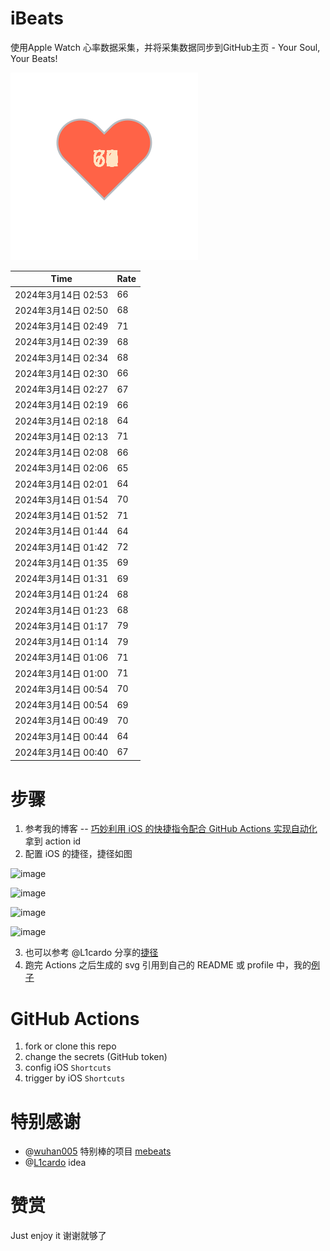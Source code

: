 # iBeats
使用Apple Watch 心率数据采集，并将采集数据同步到GitHub主页 - Your Soul, Your Beats!

![](./files/heart.svg)

<!--START_SECTION:my_heart_rate-->
| Time | Rate | 
 | ---- | ---- | 
| 2024年3月14日 02:53 | 66 |
| 2024年3月14日 02:50 | 68 |
| 2024年3月14日 02:49 | 71 |
| 2024年3月14日 02:39 | 68 |
| 2024年3月14日 02:34 | 68 |
| 2024年3月14日 02:30 | 66 |
| 2024年3月14日 02:27 | 67 |
| 2024年3月14日 02:19 | 66 |
| 2024年3月14日 02:18 | 64 |
| 2024年3月14日 02:13 | 71 |
| 2024年3月14日 02:08 | 66 |
| 2024年3月14日 02:06 | 65 |
| 2024年3月14日 02:01 | 64 |
| 2024年3月14日 01:54 | 70 |
| 2024年3月14日 01:52 | 71 |
| 2024年3月14日 01:44 | 64 |
| 2024年3月14日 01:42 | 72 |
| 2024年3月14日 01:35 | 69 |
| 2024年3月14日 01:31 | 69 |
| 2024年3月14日 01:24 | 68 |
| 2024年3月14日 01:23 | 68 |
| 2024年3月14日 01:17 | 79 |
| 2024年3月14日 01:14 | 79 |
| 2024年3月14日 01:06 | 71 |
| 2024年3月14日 01:00 | 71 |
| 2024年3月14日 00:54 | 70 |
| 2024年3月14日 00:54 | 69 |
| 2024年3月14日 00:49 | 70 |
| 2024年3月14日 00:44 | 64 |
| 2024年3月14日 00:40 | 67 |

<!--END_SECTION:my_heart_rate-->

# 步骤
1. 参考我的博客 -- [巧妙利用 iOS 的快捷指令配合 GitHub Actions 实现自动化](https://github.com/yihong0618/gitblog/issues/198) 拿到 action id
2. 配置 iOS 的捷径，捷径如图

![image](https://user-images.githubusercontent.com/15976103/122154218-0db0b480-ce97-11eb-93bb-5aec07c558dc.png)

![image](https://user-images.githubusercontent.com/15976103/122154236-186b4980-ce97-11eb-8e4b-70551a0391ae.png)

![image](https://user-images.githubusercontent.com/15976103/122154268-2d47dd00-ce97-11eb-902e-3acf292265a9.png)

![image](https://user-images.githubusercontent.com/15976103/122174055-fa144680-ceb4-11eb-9be2-3eb83cd516f7.png)

3. 也可以参考 @L1cardo 分享的[捷径](https://www.icloud.com/shortcuts/6ab6047b459c41ad822ad6b94b1c03d4)
4. 跑完 Actions 之后生成的 svg 引用到自己的 README 或 profile 中，我的[例子](https://github.com/yihong0618) 

# GitHub Actions

1. fork or clone this repo
2. change the secrets (GitHub token)
3. config iOS `Shortcuts` 
4. trigger by iOS `Shortcuts`

# 特别感谢
- @[wuhan005](https://github.com/wuhan005) 特别棒的项目 [mebeats](https://github.com/wuhan005/mebeats)
- @[L1cardo](https://github.com/L1cardo) idea

# 赞赏
Just enjoy it
谢谢就够了
